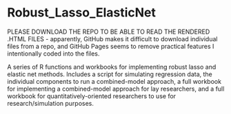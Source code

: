 # Robust_Lasso_ElasticNet

PLEASE DOWNLOAD THE REPO TO BE ABLE TO READ THE RENDERED .HTML FILES - apparently, GitHub makes it difficult to download individual files from a repo, and GitHub Pages seems to remove practical features I intentionally coded into the files.

A series of R functions and workbooks for implementing robust lasso and elastic net methods. Includes a script for simulating regression data, the individual components to run a combined-model approach, a full workbook for implementing a combined-model approach for lay researchers, and a full workbook for quantitatively-oriented researchers to use for research/simulation purposes.
